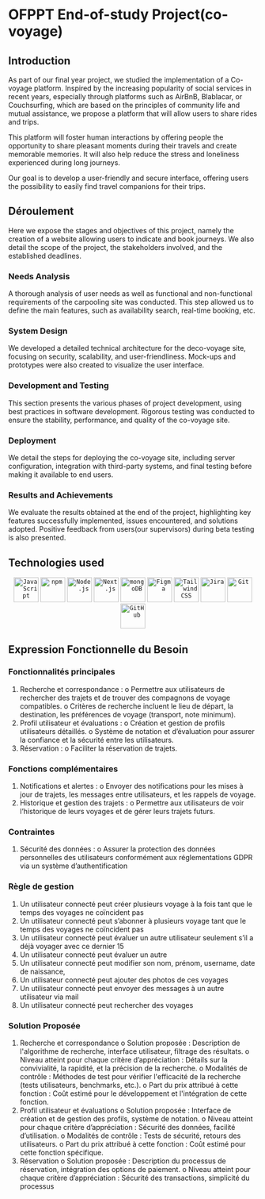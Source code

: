 # OFPPT End-of-study Project(co-voyage)
## Introduction
As part of our final year project, we studied the implementation of a Co-voyage platform. Inspired by the increasing popularity of social services in recent years, especially through platforms such as AirBnB, Blablacar, or Couchsurfing, which are based on the principles of community life and mutual assistance, we propose a platform that will allow users to share rides and trips.

This platform will foster human interactions by offering people the opportunity to share pleasant moments during their travels and create memorable memories. It will also help reduce the stress and loneliness experienced during long journeys.

Our goal is to develop a user-friendly and secure interface, offering users the possibility to easily find travel companions for their trips.

## Déroulement
Here we expose the stages and objectives of this project, namely the creation of a website allowing users to indicate and book journeys. We also detail the scope of the project, the stakeholders involved, and the established deadlines.

### Needs Analysis
A thorough analysis of user needs as well as functional and non-functional requirements of the carpooling site was conducted. This step allowed us to define the main features, such as availability search, real-time booking, etc.
### System Design
We developed a detailed technical architecture for the deco-voyage site, focusing on security, scalability, and user-friendliness. Mock-ups and prototypes were also created to visualize the user interface.
### Development and Testing
This section presents the various phases of project development, using best practices in software development. Rigorous testing was conducted to ensure the stability, performance, and quality of the co-voyage site.
### Deployment
We detail the steps for deploying the co-voyage site, including server configuration, integration with third-party systems, and final testing before making it available to end users.
### Results and Achievements
We evaluate the results obtained at the end of the project, highlighting key features successfully implemented, issues encountered, and solutions adopted. Positive feedback from users(our supervisors) during beta testing is also presented.

## Technologies used
<div align="center">
	<code><img width="50" src="https://user-images.githubusercontent.com/25181517/117447155-6a868a00-af3d-11eb-9cfe-245df15c9f3f.png" alt="JavaScript" title="JavaScript"/></code>
	<code><img width="50" src="https://user-images.githubusercontent.com/25181517/121401671-49102800-c959-11eb-9f6f-74d49a5e1774.png" alt="npm" title="npm"/></code>
	<code><img width="50" src="https://user-images.githubusercontent.com/25181517/183568594-85e280a7-0d7e-4d1a-9028-c8c2209e073c.png" alt="Node.js" title="Node.js"/></code>
	<code><img width="50" src="https://github.com/marwin1991/profile-technology-icons/assets/136815194/5f8c622c-c217-4649-b0a9-7e0ee24bd704" alt="Next.js" title="Next.js"/></code>
	<code><img width="50" src="https://user-images.githubusercontent.com/25181517/182884177-d48a8579-2cd0-447a-b9a6-ffc7cb02560e.png" alt="mongoDB" title="mongoDB"/></code>
	<code><img width="50" src="https://user-images.githubusercontent.com/25181517/189715289-df3ee512-6eca-463f-a0f4-c10d94a06b2f.png" alt="Figma" title="Figma"/></code>
	<code><img width="50" src="https://user-images.githubusercontent.com/25181517/202896760-337261ed-ee92-4979-84c4-d4b829c7355d.png" alt="Tailwind CSS" title="Tailwind CSS"/></code>
	<code><img width="50" src="https://user-images.githubusercontent.com/25181517/183912952-83784e94-629d-4c34-a961-ae2ae795b662.png" alt="Jira" title="Jira"/></code>
	<code><img width="50" src="https://user-images.githubusercontent.com/25181517/192108372-f71d70ac-7ae6-4c0d-8395-51d8870c2ef0.png" alt="Git" title="Git"/></code>
	<code><img width="50" src="https://user-images.githubusercontent.com/25181517/192108374-8da61ba1-99ec-41d7-80b8-fb2f7c0a4948.png" alt="GitHub" title="GitHub"/></code>
</div>

## Expression Fonctionnelle du Besoin
### Fonctionnalités principales
1. Recherche et correspondance :
o Permettre aux utilisateurs de rechercher des trajets et de trouver 
des compagnons de voyage compatibles.
o Critères de recherche incluent le lieu de départ, la destination, 
les préférences de voyage (transport, note minimum).
2. Profil utilisateur et évaluations :
o Création et gestion de profils utilisateurs détaillés.
o Système de notation et d’évaluation pour assurer la confiance et 
la sécurité entre les utilisateurs.
3. Réservation :
o Faciliter la réservation de trajets.
### Fonctions complémentaires
1. Notifications et alertes :
o Envoyer des notifications pour les mises à jour de trajets, les 
messages entre utilisateurs, et les rappels de voyage.
2. Historique et gestion des trajets :
o Permettre aux utilisateurs de voir l’historique de leurs voyages 
et de gérer leurs trajets futurs.
### Contraintes
1. Sécurité des données :
o Assurer la protection des données personnelles des utilisateurs 
conformément aux réglementations GDPR via un système 
d’authentification
### Règle de gestion
1) Un utilisateur connecté peut créer plusieurs voyage à la fois tant que 
le temps des voyages ne coïncident pas
2) Un utilisateur connecté peut s’abonner à plusieurs voyage tant que le 
temps des voyages ne coïncident pas
3) Un utilisateur connecté peut évaluer un autre utilisateur seulement s’il 
a déjà voyager avec ce dernier
15
4) Un utilisateur connecté peut évaluer un autre
5) Un utilisateur connecté peut modifier son nom, prénom, username, 
date de naissance, 
6) Un utilisateur connecté peut ajouter des photos de ces voyages
7) Un utilisateur connecté peut envoyer des messages à un autre 
utilisateur via mail
8) Un utilisateur connecté peut rechercher des voyages
### Solution Proposée
1. Recherche et correspondance
o Solution proposée : Description de l'algorithme de recherche, interface 
utilisateur, filtrage des résultats.
o Niveau atteint pour chaque critère d’appréciation : Détails sur la 
convivialité, la rapidité, et la précision de la recherche.
o Modalités de contrôle : Méthodes de test pour vérifier l'efficacité de la 
recherche (tests utilisateurs, benchmarks, etc.).
o Part du prix attribué à cette fonction : Coût estimé pour le développement 
et l'intégration de cette fonction.
2. Profil utilisateur et évaluations
o Solution proposée : Interface de création et de gestion des profils, 
système de notation.
o Niveau atteint pour chaque critère d’appréciation : Sécurité des données, 
facilité d’utilisation.
o Modalités de contrôle : Tests de sécurité, retours des utilisateurs.
o Part du prix attribué à cette fonction : Coût estimé pour cette fonction 
spécifique.
3. Réservation
o Solution proposée : Description du processus de réservation, intégration 
des options de paiement.
o Niveau atteint pour chaque critère d’appréciation : Sécurité des 
transactions, simplicité du processus
